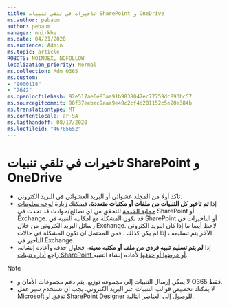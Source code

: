 ```yaml
---
title: تاخيرات في تلقي تنبيات SharePoint و OneDrive
ms.author: pebaum
author: pebaum
manager: mnirkhe
ms.date: 04/21/2020
ms.audience: Admin
ms.topic: article
ROBOTS: NOINDEX, NOFOLLOW
localization_priority: Normal
ms.collection: Adm_O365
ms.custom:
- "9000118"
- "2642"
ms.openlocfilehash: 92e517ae6e83aa91b9838047ec77759dc893bc57
ms.sourcegitcommit: 90f37eebec9aaa9e49c2cf4d201152c5e20e384b
ms.translationtype: MT
ms.contentlocale: ar-SA
ms.lasthandoff: 08/17/2020
ms.locfileid: "46785652"
---
```

# <a name="delays-in-receiving-sharepoint-and-onedrive-alerts"></a>تاخيرات في تلقي تنبيات SharePoint و OneDrive

- تاكد أولا من المجلد عشوائي أو البريد العشوائي في البريد الكتروني.
- إذا **تم تاخير كل التنبيات من ملفات أو مكتبات متعددة**، فيمكنك زيارة [لوحه معلومات حماية الخدمة](https://portal.office.com/adminportal/home?ref=/servicehealth) للتحقق من اي نصائح/حوادث قد تحدث في SharePoint أو Exchange. قد تكون المشكلة مع امكانيه التنبيه في SharePoint أو التاخيرات في رسائل البريد الكتروني من خلال Exchange. لاحظ أيضا ما إذا كان البريد الكتروني الآخر يتم تسليمه ، إذا لم يكن كذلك ، فمن المحتمل ان تكون المشكلة في حالات التاخير في Exchange.
- إذا **لم يتم تسليم تنبيه فردي من ملف أو مكتبه معينه**، فحاول حذفه وأعاده إنشائه. راجع [أداره تنبيات SharePoint أو عرضها أو حذفها](https://support.microsoft.com/office/99dfb19c-9a90-4a8c-aba1-aa8c8afb0de2) لأعاده إنشاء التنبيه.

> [!NOTE]
> - لا يمكن إرسال التنبيات إلى مجموعه توزيع. يتم دعم مجموعات الأمان و O365 فقط.
> - لا يمكنك تخصيص قوالب التنبيات عبر البريد الكتروني. يجب ان تستخدم سير عمل Microsoft تدفق أو SharePoint Designer للوصول إلى العناصر التالية.

